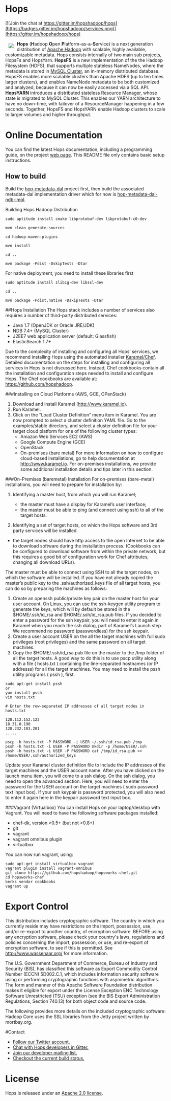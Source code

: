 # Hops

[![Join the chat at https://gitter.im/hopshadoop/hops](https://badges.gitter.im/hopshadoop/services.png)](https://gitter.im/hopshadoop/hops)

<a href=""><img src="http://www.hops.io/sites/default/files/hops-50x50.png" align="left" hspace="10" vspace="6"></a>

**Hops** (<b>H</b>adoop <b>O</b>pen <b>P</b>latform-as-a-<b>S</b>ervice) is a next generation distribution of [Apache Hadoop](http://hadoop.apache.org/core/) with scalable, highly available, customizable metadata. Hops consists internally of two main sub projects, HopsFs and HopsYarn. <b>HopsFS</b> is a new implementation of the the Hadoop Filesystem (HDFS), that supports multiple stateless NameNodes, where the metadata is stored in [MySQL Cluster](https://www.mysql.com/products/cluster/), an in-memory distributed database. HopsFS enables more scalable clusters than Apache HDFS (up to ten times larger clusters), and enables NameNode metadata to be both customized and analyzed, because it can now be easily accessed via a SQL API. <b>HopsYARN</b> introduces a distributed stateless Resource Manager, whose state is migrated to MySQL Cluster. This enables our YARN architecture to have no down-time, with failover of a ResourceManager happening in a few seconds. Together, HopsFS and HopsYARN enable Hadoop clusters to scale to larger volumes and higher throughput.


# Online Documentation
You can find the latest Hops documentation, including a programming guide, on the project [web page](http://www.hops.io). This README file only contains basic setup instructions.




## How to build

Build the [hop-metadata-dal](https://github.com/hopshadoop/hops-metadata-dal) project first, then build the associated metadata-dal implementation driver which for now is [hop-metadata-dal-ndb-impl](https://github.com/hopshadoop/hops-metadata-dal-impl-ndb).

Building Hops Hadoop Distribution
```
sudo aptitude install cmake libprotobuf-dev libprotobuf-c0-dev

mvn clean generate-sources

cd hadoop-maven-plugins

mvn install

cd ..

mvn package -Pdist -DskipTests -Dtar
```

For native deployment, you need to install these libraries first

```
sudo aptitude install zlib1g-dev libssl-dev

cd ..

mvn package -Pdist,native -DskipTests -Dtar
```

##Hops Installation
The Hops stack includes a number of services also requires a number of third-party distributed services:
<ul>
<li>Java 1.7 (OpenJDK or Oracle JRE/JDK)</li>
<li>NDB 7.4+ (MySQL Cluster)</li>
<li>J2EE7 web application server (default: Glassfish)</li>
<li>ElasticSearch 1.7+</li>
</ul>

Due to the complexity of installing and configuring all Hops’ services, we recommend installing Hops using the automated installer [Karamel/Chef](http://www.karamel.io). Detailed documentation on the steps for installing and configuring all services in Hops is not discussed here. Instead, Chef cookbooks contain all the installation and configuration steps needed to install and configure Hops. The Chef cookbooks are available at: https://github.com/hopshadoop.

###Installing on Cloud Platforms (AWS, GCE, OPenStack)
1. Download and install Karamel (http://www.karamel.io).
2. Run Karamel.
3. Click on the “Load Cluster Definition” menu item in Karamel. You are now prompted to select a cluster definition YAML file. Go to the examples/stable directory, and select a cluster definition file for your target cloud platform for one of the following cluster types:
    * Amazon Web Services EC2 (AWS)
    * Google Compute Engine (GCE)
    * OpenStack
    * On-premises (bare metal)
For more information on how to configure cloud-based installations,  go to help documentation at http://www.karamel.io. For on-premises installations, we provide some additional installation details and tips later in this section.

###On-Premises (baremetal) Installation
For on-premises (bare-metal) installations, you will need to prepare for installation by:

1. Identifying a master host, from which you will run Karamel;
    * the master must have a display for Karamel’s user interface;
    * the master must be able to ping (and connect using ssh) to all of the target hosts.
  
2. Identifying a set of target hosts, on which the Hops software and 3rd party services will be installed.
  * the target nodes should have http access to the open Internet to be able to download software during the installation process. (Cookbooks can be configured to download software from within the private network, but this requires a good bit of configuration work for Chef attributes, changing all download URLs).

The master must be able to connect using SSH to all the target nodes, on which the software will be installed. If you have not already copied the master’s public key to the .ssh/authorized_keys file of all target hosts, you can do so by preparing the machines as follows:

1. Create an openssh public/private key pair on the master host for your user account. On Linux, you can use the ssh-keygen utility program to generate the keys, which will by default be stored in the $HOME/.ssh/id_rsa and $HOME/.ssh/id_rsa.pub files. If you decided to enter a password for the ssh keypair, you will need to enter it again in Karamel when you reach the ssh dialog, part of Karamel’s Launch step. We recommend no password (passwordless) for the ssh keypair.
2. Create a user account USER on the all the target machines with full sudo privileges (root privileges) and the same password on all target machines.
3. Copy the $HOME/.ssh/id_rsa.pub file on the master to the /tmp folder of all the target hosts. A good way to do this is to use pscp utility along with a file ( hosts.txt ) containing the line-separated hostnames (or IP addresss) for all the target machines. You may need to install the pssh utility programs ( pssh ), first.

```
sudo apt-get install pssh
or
yum install pssh
vim hosts.txt

# Enter the row-separated IP addresses of all target nodes in hosts.txt

128.112.152.122
18.31.0.190
128.232.103.201
.....

pscp -h hosts.txt -P PASSWORD -i USER ~/.ssh/id_rsa.pub /tmp
pssh -h hosts.txt -i USER -P PASSWORD mkdir -p /home/USER/.ssh
pssh -h hosts.txt -i USER -P PASSWORD cat /tmp/id_rsa.pub >> /home/USER/.ssh/authorized_keys
```

Update your Karamel cluster definition file to include the IP addresses of the target machines and the USER account name. After you have clicked on the launch menu item, you will come to a ssh dialog. On the ssh dialog, you need to open the advanced section. Here, you will need to enter the password for the USER account on the target machines ( sudo password text input box). If your ssh keypair is password protected, you will also need to enter it again here in the keypair password text input box. 

###Vagrant (Virtualbox)
You can install Hops on your laptop/desktop with Vagrant. You will need to have the following software packages installed:

* chef-dk, version >0.5+ (but not >0.8+)
* git
* vagrant
* vagrant omnibus plugin
* virtualbox

You can now run vagrant, using:

```
sudo apt-get install virtualbox vagrant
vagrant plugin install vagrant-omnibus
git clone https://github.com/hopshadoop/hopsworks-chef.git
cd hopsworks-chef
berks vendor cookbooks
vagrant up
```

# Export Control

This distribution includes cryptographic software. The country in which you currently reside may have restrictions on the import, possession, use, and/or re-export to another country, of encryption software. BEFORE using any encryption software, please check your country's laws, regulations and policies concerning the import, possession, or use, and re-export of encryption software, to see if this is permitted. See <http://www.wassenaar.org/> for more information. 

The U.S. Government Department of Commerce, Bureau of Industry and Security (BIS), has classified this software as Export Commodity Control Number (ECCN) 5D002.C.1, which includes information security software using or performing cryptographic functions with asymmetric algorithms. The form and manner of this Apache Software Foundation distribution makes it eligible for export under the License Exception ENC Technology Software Unrestricted (TSU) exception (see the BIS Export Administration Regulations, Section 740.13) for both object code and source code.

The following provides more details on the included cryptographic software: Hadoop Core uses the SSL libraries from the Jetty project written by mortbay.org.

#Contact 

<ul>
<li><a href="https://twitter.com/hopshadoop">Follow our Twitter account.</a></li>
<li><a href="https://gitter.im/hopshadoop/hops">Chat with Hops developers in Gitter.</a></li>
<li><a href="https://groups.google.com/forum/#!forum/hopshadoop">Join our developer mailing list.</a></li>
<li><a href="https://cloud17.sics.se/jenkins/view/develop/">Checkout the current build status.</a></li>
</ul>

# License

Hops is released under an [Apache 2.0 license](LICENSE.txt).

